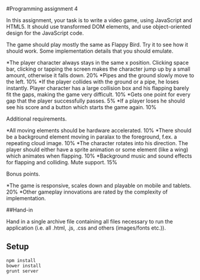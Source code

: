 #Programming assignment 4

In this assignment, your task is to write a video game, using JavaScript and HTML5. It should use transformed DOM elements, and use object-oriented design for the JavaScript code.

The game should play mostly the same as Flappy Bird. Try it to see how it should work. Some implementation details that you should emulate.

*The player character always stays in the same x position. Clicking space bar, clicking or tapping the screen makes the character jump up by a small amount, otherwise it falls down. 20%
*Pipes and the ground slowly move to the left. 10%
*If the player collides with the ground or a pipe, he loses instantly. Player character has a large collision box and his flapping barely fit the gaps, making the game very difficult. 10%
*Gets one point for every gap that the player successfully passes. 5%
*If a player loses he should see his score and a button which starts the game again. 10%

Additional requirements.

*All moving elements should be hardware accelerated. 10%
*There should be a background element moving in paralax to the foreground, f.ex. a repeating cloud image. 10%
*The character rotates into his direction. The player should either have a sprite animation or some element (like a wing) which animates when flapping.  10%
*Background music and sound effects for flapping and colliding. Mute support. 15%

Bonus points.

*The game is responsive, scales down and playable on mobile and tablets. 20%
*Other gameplay innovations are rated by the complexity of implementation.

##Hand-in

Hand in a single archive file containing all files necessary to run the application (i.e. all .html, .js, .css and others (images/fonts etc.)).

## Setup

```
npm install
bower install
grunt server
```

